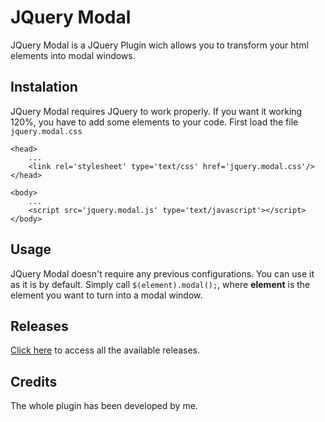 # JQuery Modal

JQuery Modal is a JQuery Plugin wich allows you to transform your html elements into modal windows.

## Instalation

JQuery Modal requires JQuery to work properly. If you want it working 120%, you have to add some elements to your code.
First load the file `jquery.modal.css`
```
<head>
	...
	<link rel='stylesheet' type='text/css' href='jquery.modal.css'/>
</head>
```
```
<body>
	...
	<script src='jquery.modal.js' type='text/javascript'></script>
</body>
```

## Usage

JQuery Modal doesn't require any previous configurations. You can use it as it is by default. Simply call `$(element).modal();`, where **element** is the element you want to turn into a modal window.

## Releases

[Click here](https://github.com/jeannunes/jquery.modal/releases/) to access all the available releases.

## Credits

The whole plugin has been developed by me.
